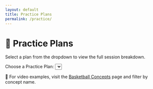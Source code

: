 ```yaml
---
layout: default
title: Practice Plans
permalink: /practice/
---
```


<h1>🏀 Practice Plans</h1>
<p>Select a plan from the dropdown to view the full session breakdown.</p>

<label for="plan-select" class="form-label">Choose a Practice Plan:</label>
<select id="plan-select" class="form-select mb-4" style="max-width: 400px;"></select>

<div class="accordion" id="practicePlan"></div>

<p class="mt-4">🎯 For video examples, visit the <a href="/basketball-concepts/">Basketball Concepts</a> page and filter by concept name.</p>

<script>
  const practicePlans = {{ site.data["practice-plans"] | jsonify }};
  const planSelect = document.getElementById("plan-select");
  const container = document.getElementById("practicePlan");

  function resetVideo(id) {
    const iframe = document.getElementById(id);
    if (iframe) iframe.src = iframe.src;
  }

  function renderPracticePlan(plan) {
    container.innerHTML = "";

    plan.segments.forEach((segment, index) => {
      const teachingPointsHTML = (segment.teaching_points || []).map(tp => `
        <div class="row mb-4 align-items-start">
          <div class="col-md-6">
            <div class="ratio ratio-16x9">
              <iframe id="video-${tp.video}-${tp.startTime}-${tp.endTime}" src="${tp.embed_url}" title="${tp.teachingPoint_name}" allowfullscreen></iframe>
            </div>
          </div>
          <div class="col-md-6">
            <h5>${tp.teachingPoint_id} – ${tp.teachingPoint_name}</h5>
            <p>${tp.teachingPoint_short_description}</p>
            <p><strong>Duration:</strong> ${tp.duration}</p>
            <button class="btn btn-outline-secondary btn-sm" onclick="resetVideo('video-${tp.video}-${tp.startTime}-${tp.endTime}')">🔁 Reset Video</button>
          </div>
        </div>
      `).join("");

      container.innerHTML += `
        <div class="accordion-item">
          <h2 class="accordion-header" id="heading${index}">
            <button class="accordion-button ${index === 0 ? '' : 'collapsed'}" type="button" data-bs-toggle="collapse" data-bs-target="#collapse${index}" aria-expanded="${index === 0}" aria-controls="collapse${index}">
              ${segment.time_range} – ${segment.title}
            </button>
          </h2>
          <div id="collapse${index}" class="accordion-collapse collapse ${index === 0 ? 'show' : ''}" aria-labelledby="heading${index}" data-bs-parent="#practicePlan">
            <div class="accordion-body">
              <strong>Focus:</strong> ${segment.title}<br>
              <strong>Notes:</strong> ${segment.notes || "—"}<br>
              ${teachingPointsHTML}
            </div>
          </div>
        </div>
      `;
    });
  }

  function init() {
    if (!practicePlans.length) {
      container.innerHTML = "<p>No practice plans available.</p>";
      return;
    }

    // Populate dropdown
    practicePlans.forEach((plan, index) => {
      const option = document.createElement("option");
      option.value = index;
      option.textContent = `${plan.title} – ${plan.duration_minutes} min`;
      planSelect.appendChild(option);
    });

    renderPracticePlan(practicePlans[0]);

    planSelect.addEventListener("change", (e) => {
      const selected = practicePlans[parseInt(e.target.value)];
      renderPracticePlan(selected);
    });
  }

  window.onload = init;
</script>
